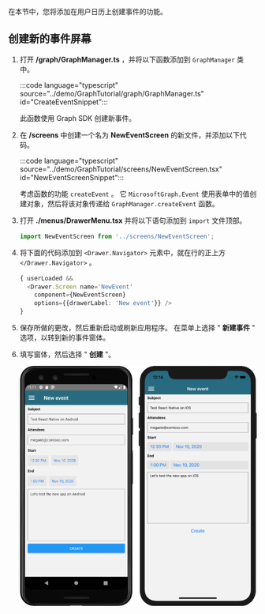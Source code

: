 <!-- markdownlint-disable MD002 MD041 -->

在本节中，您将添加在用户日历上创建事件的功能。

## <a name="create-the-new-event-screen"></a>创建新的事件屏幕

1. 打开 **/graph/GraphManager.ts** ，并将以下函数添加到 `GraphManager` 类中。

    :::code language="typescript" source="../demo/GraphTutorial/graph/GraphManager.ts" id="CreateEventSnippet":::

    此函数使用 Graph SDK 创建新事件。

1. 在 **/screens** 中创建一个名为 **NewEventScreen** 的新文件，并添加以下代码。

    :::code language="typescript" source="../demo/GraphTutorial/screens/NewEventScreen.tsx" id="NewEventScreenSnippet":::

    考虑函数的功能 `createEvent` 。 它 `MicrosoftGraph.Event` 使用表单中的值创建对象，然后将该对象传递给 `GraphManager.createEvent` 函数。

1. 打开 **./menus/DrawerMenu.tsx** 并将以下语句添加到 `import` 文件顶部。

    ```typescript
    import NewEventScreen from '../screens/NewEventScreen';
    ```

1. 将下面的代码添加到 `<Drawer.Navigator>` 元素中，就在行的正上方 `</Drawer.Navigator>` 。

    ```typescript
    { userLoaded &&
      <Drawer.Screen name='NewEvent'
        component={NewEventScreen}
        options={{drawerLabel: 'New event'}} />
    }
    ```

1. 保存所做的更改，然后重新启动或刷新应用程序。 在菜单上选择 " **新建事件** " 选项，以转到新的事件窗体。

1. 填写窗体，然后选择 " **创建** "。

    ![新事件表单的屏幕截图](images/new-event-form.png)
